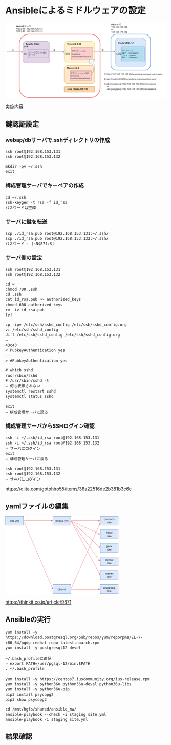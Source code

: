 # Ansibleによるミドルウェアの設定

<img width=８0% src="./figure/ansible_mw-ミドルウェア構成.png">

実施内容


## 鍵認証設定

### webap/dbサーバで.sshディレクトリの作成

```
ssh root@192.168.153.131
ssh root@192.168.153.132
```

```
mkdir -pv ~/.ssh
exit
```

### 構成管理サーバでキーペアの作成

```
cd ~/.ssh
ssh-keygen -t rsa -f id_rsa
パスワードは空欄
```

### サーバに鍵を転送

```
scp ./id_rsa.pub root@192.168.153.131:~/.ssh/
scp ./id_rsa.pub root@192.168.153.132:~/.ssh/
パスワード : [sN$87fzS]
```

### サーバ側の設定

```
ssh root@192.168.153.131
ssh root@192.168.153.132
```

```
cd ~
chmod 700 .ssh
cd .ssh
cat id_rsa.pub >> authorized_keys
chmod 600 authorized_keys
rm -iv id_rsa.pub
[y]
```

```
cp -ipv /etc/ssh/sshd_config /etc/ssh/sshd_config.org
vi /etc/ssh/sshd_config
diff /etc/ssh/sshd_config /etc/ssh/sshd_config.org
⇒
43c43
< PubkeyAuthentication yes
---
> #PubkeyAuthentication yes
```

```
# which sshd
/usr/sbin/sshd
# /usr/sbin/sshd -t
⇒ 何も表示されない
systemctl restart sshd
systemctl status sshd

exit
⇒ 構成管理サーバに戻る
```

### 構成管理サーバからSSHログイン確認

```
ssh -i ~/.ssh/id_rsa root@192.168.153.131
ssh -i ~/.ssh/id_rsa root@192.168.153.132
⇒ サーバにログイン
exit
⇒ 構成管理サーバに戻る
```

```
ssh root@192.168.153.131
ssh root@192.168.153.132
⇒ サーバにログイン
```

https://qiita.com/gotohiro55/items/36a22516de2b381b3c6e


## yamlファイルの編集

<img width=70% alt="Playbook構成" src="./figure/ansible_mw-Ansible.png">

https://thinkit.co.jp/article/9871

## Ansibleの実行

```
yum install -y https://download.postgresql.org/pub/repos/yum/reporpms/EL-7-x86_64/pgdg-redhat-repo-latest.noarch.rpm
yum install -y postgresql12-devel

~/.bash_profileに追記
⇒ export PATH=/usr/pgsql-12/bin:$PATH
. ~/.bash_profile

yum install -y https://centos7.iuscommunity.org/ius-release.rpm
yum install -y python36u python36u-devel python36u-libs
yum install -y python36u-pip
pip3 install psycopg2
pip3 show psycopg2
```

```
cd /mnt/hgfs/shared/ansible_mw/
ansible-playbook --check -i staging site.yml
ansible-playbook -i staging site.yml
```

## 結果確認